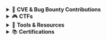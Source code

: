 <details>
  <summary>🐞 <strong>CVE & Bug Bounty Contributions</strong></summary>

- [CVE-2024-50807](https://github.com/SecShiv/CVE/blob/main/CVE-2024-50807.md)  
- 1 Earned Web Bug  
- Self-Hosted Government/Municipality Platforms, CMS  

</details>

<details>
  <summary>🎮 <strong>CTFs</strong></summary>

- [HackTheBox](https://app.hackthebox.com/profile/1883023), [HackTheBox UNI CTFs](https://ctf.hackthebox.com/user/profile/543340), [HackTheBox CTFs](https://ctf.hackthebox.com/user/profile/340538)  
- [TryHackMe](https://tryhackme.com/p/HackShiv)  
- [RootMe](https://www.root-me.org/HackShiv?lang=en#1fd907f1a92ab32cb510f5b331f03d30)  
- [Bl4ckh4ck5's XSS CTFs 😉:](https://ctfs.hackoclipse.com/)  
  CTF 4, 5, 8, 10, 12 

</details>

<details>
  <summary>🧰 <strong>Tools & Resources</strong></summary>

- [Dorking](https://github.com/SecShiv/OneDorkForAll)  
- [Common Auth Bypass Headers](https://github.com/SecShiv/40XHeaderBypasser)  
- [And More..](https://github.com/SecShiv?tab=repositories)  

</details>

<details>
  <summary>📚 <strong>Certifications</strong></summary>

- [Pentest+, Net+, A+, etc.](https://www.credly.com/users/shivam-khanna.f03465d1)  
- [Notes](https://github.com/SecShiv/Cert-Notes) 

</details>
